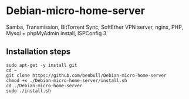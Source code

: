 Debian-micro-home-server
========================

Samba, Transmission, BitTorrent Sync, SoftEther VPN server, nginx, PHP, Mysql + phpMyAdmin install, ISPConfig 3

Installation steps
------------------

```shell
sudo apt-get -y install git
cd ~
git clone https://github.com/benbull/Debian-micro-home-server
chmod +x ./Debian-micro-home-server/install.sh
cd ./Debian-micro-home-server
sudo ./install.sh
```